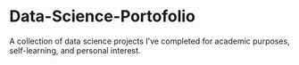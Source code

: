 # Data-Science-Portofolio
A collection of data science projects I’ve completed for academic purposes, self-learning, and personal interest.
